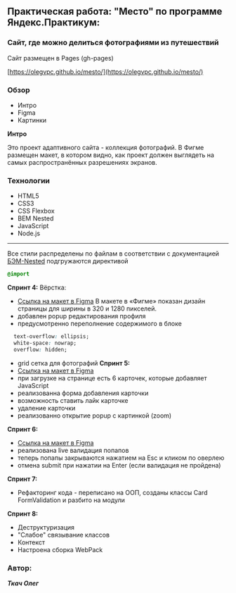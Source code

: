 ## Практическая работа: "Место" по программе Яндекс.Практикум:

### Сайт, где можно делиться фотографиями из путешествий



Сайт размещен в Pages  (gh-pages)

[https://olegvpc.github.io/mesto/](https://olegvpc.github.io/mesto/)

### Обзор
* Интро
* Figma
* Картинки

**Интро**

Это проект адаптивного сайта - коллекция фотографий.
В Фигме размещен макет, в котором видно, как проект должен выглядеть на самых распространённых разрешениях экранов.
### Технологии

* HTML5
* CSS3
* CSS Flexbox
* BEM Nested
* JavaScript
* Node.js
***
Все стили распределены по файлам в соответствии с документацией [БЭМ-Nested](https://ru.bem.info/methodology/filestructure/#nested)
подгружаются директивой
```css
@import
```

**Спринт 4:**
Вёрстка:
* [Ссылка на макет в Figma](https://www.figma.com/file/2cn9N9jSkmxD84oJik7xL7/JavaScript.-Sprint-4?node-id=0%3A1)
В макете в «Фигме» показан дизайн страницы для ширины в 320 и 1280 пикселей.
* добавлен popup редактирования профиля
* предусмотренно переполнение содержимого в блоке
```css
  text-overflow: ellipsis;
  white-space: nowrap;
  overflow: hidden;
```
* grid сетка для фотографий
**Спринт 5:**
* [Ссылка на макет в Figma](https://www.figma.com/file/bjyvbKKJN2naO0ucURl2Z0/JavaScript.-Sprint-5?node-id=0%3A1)
* при загрузке на странице есть 6 карточек, которые добавляет JavaScript
* реализованна форма добавления карточки
* возможность ставить лайк карточке
* удаление карточки
* реализованно открытие popup с картинкой (zoom)

**Спринт 6:**
* [Ссылка на макет в Figma](https://www.figma.com/file/kRVLKwYG3d1HGLvh7JFWRT/JavaScript.-Sprint-6?node-id=1124%3A73)
* реализована live валидация попапов
* теперь попапы закрываются нажатием на Esc и кликом по оверлею
* отмена submit при нажатии на Enter (если валидация не пройдена)

**Спринт 7:**
* Рефакторинг кода - переписано на ООП, созданы классы Card FormValidation и разбито на модули

**Спринт 8:**
* Деструктуризация
* "Слабое" связывание классов 
* Контекст 
* Настроена сборка WebPack

### Автор:

***Ткач Олег***
